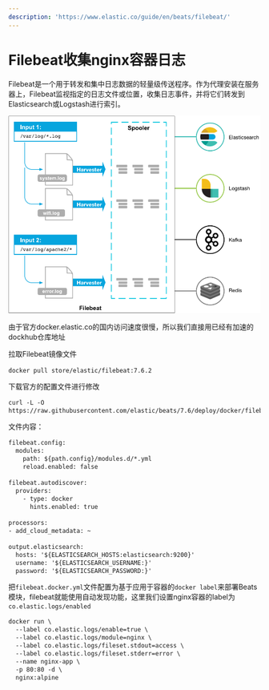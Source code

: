 ```yaml
---
description: 'https://www.elastic.co/guide/en/beats/filebeat/'
---
```


# Filebeat收集nginx容器日志

Filebeat是一个用于转发和集中日志数据的轻量级传送程序。作为代理安装在服务器上，Filebeat监视指定的日志文件或位置，收集日志事件，并将它们转发到Elasticsearch或Logstash进行索引。

![Filebeat&#x7684;&#x5DE5;&#x4F5C;&#x539F;&#x7406;](../.gitbook/assets/image%20%285%29.png)

由于官方docker.elastic.co的国内访问速度很慢，所以我们直接用已经有加速的dockhub仓库地址

拉取Filebeat镜像文件

`docker pull store/elastic/filebeat:7.6.2`

下载官方的配置文件进行修改

```text
curl -L -O https://raw.githubusercontent.com/elastic/beats/7.6/deploy/docker/filebeat.docker.yml
```

文件内容：

```text
filebeat.config:
  modules:
    path: ${path.config}/modules.d/*.yml
    reload.enabled: false

filebeat.autodiscover:
  providers:
    - type: docker
      hints.enabled: true

processors:
- add_cloud_metadata: ~

output.elasticsearch:
  hosts: '${ELASTICSEARCH_HOSTS:elasticsearch:9200}'
  username: '${ELASTICSEARCH_USERNAME:}'
  password: '${ELASTICSEARCH_PASSWORD:}'
```

把`filebeat.docker.yml`文件配置为基于应用于容器的`docker label`来部署Beats模块，filebeat就能使用自动发现功能，这里我们设置nginx容器的label为`co.elastic.logs/enabled`

```text
docker run \
  --label co.elastic.logs/enable=true \
  --label co.elastic.logs/module=nginx \
  --label co.elastic.logs/fileset.stdout=access \
  --label co.elastic.logs/fileset.stderr=error \
  --name nginx-app \
  -p 80:80 -d \
  nginx:alpine
```



